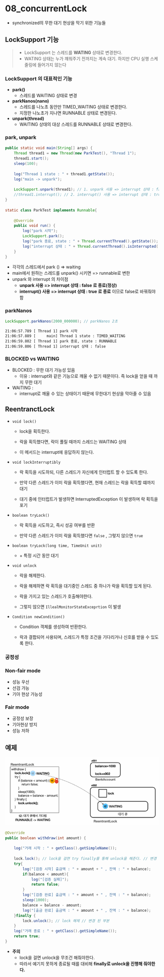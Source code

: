 # 08_concurrentLock

- synchronized의 무한 대기 현상을 막기 위한 기능들



## LockSupport 기능

> - LockSupport 는 스레드를 **WATING** 상태로 변경한다.
> - WATING 상태는 누가 꺠워주기 전까지는 계속 대기. 하지만 CPU 실행 스케줄링에 들어가지 않는다

### LockSupport 의 대표적인 기능

- **park()**
  - 스레드를 WAITING 상태로 변경
- **parkNanos(nano)**
  - 스레드를 나노초 동안만 TIMED_WAITING 상태로 변경한다.
  - 지정한 나노초가 지나면 RUNNABLE 상태로 변경된다.
- **unpark(thread)**
  - WAITING 상태의 대상 스레드를 RUNNABLE 상태로 변경한다.



### park, unpark

 ```java
 public static void main(String[] args) {
     Thread thread1 = new Thread(new ParkTest(), "Thread 1");
     thread1.start();
     sleep(100);
     
     log("Thread 1 state : " + thread1.getState());
     log("main -> unpark");
     
     LockSupport.unpark(thread1); // 1. unpark 사용 => interrupt 상태 : false 로 종료
     //thread1.interrupt(); // 2. interrupt() 사용 => interrupt 상태 : true 로 종료
 }
 
 static class ParkTest implements Runnable{
 
     @Override
     public void run() {
         log("park 시작");
         LockSupport.park();
         log("park 종료, state : " + Thread.currentThread().getState());
         log("interrupt 상태 : " + Thread.currentThread().isInterrupted());
     }
 }
 ```

- 각각의 스레드에서 park () => waiting
- main에서 원하는 스레드를 unpark() 시키면 => runnable로 변한
- unpark 와 interrupt 의 차이점
  - **unpark 사용 => interrupt 상태 : false 로 종료(정상)**
  - **interrupt() 사용 => interrupt 상태 : true 로 종료** 이므로 false로 바꿔줘야함





### parkNanos

```java
LockSupport.parkNanos(2000_000000); // parkNanos 2초
```

```
21:06:57.789 [ Thread 1] park 시작
21:06:57.889 [     main] Thread 1 state : TIMED_WAITING
21:06:59.802 [ Thread 1] park 종료, state : RUNNABLE
21:06:59.806 [ Thread 1] interrupt 상태 : false
```



### BLOCKED vs WAITING

- BLOCKED : 무한 대기 가능성 있음
  - 이유 : interrupt와 같은 기능으로 깨울 수 없기 때문이다. 즉 lock을 얻을 때 까지 무한 대기
- WAITING :  
  - interrupt로 깨울 수 있는 상태이기 때문에 무한대기 현상을 막아줄 수 있음



## ReentranctLock

- `void lock()`

  - lock을 획득한다.

  - 락을 획득했다면, 락이 풀릴 때까지 스레드는 WAITING 상태

  - 이 메서드는 interrupt에 응답하지 않는다.

    

- `void lockInterruptibly`

  - 락 획득을 시도하되, 다른 스레드가 자신에게 인터럽트 할 수 있도록 한다.

  - 만약 다른 스레드가 이미 락을 획득했다면, 현재 스레드는 락을 획득할 떄까지 대기

  - 대기 중에 인터럽트가 발생하면 InterruptedException 이 발생하며 락 획득을 포기

    

- `boolean tryLock()`

  - 락 획득을 시도하고, 즉시 성공 여부를 반환

  - 만약 다른 스레드가 이미 락을 획득했다면 `false` , 그렇지 않으면 `true`

    

- `boolean tryLock(long time, TimeUnit unit)`

  - \+ 특정 시간 동안 대기

    

- `void unlock`

  - 락을 해제한다.

  - 락을 해제하면 락 획득을 대기중인 스레드 중 하나가 락을 획득할 있게 된다.

  - 락을 가지고 있는 스레드가 호출해야한다.

  - 그렇지 않으면 `IllealMonitorStateExceprtion` 이 발생

    

- `Condition newCondition()`

  - Condition 객체를 생성하여 반환한다.

  - 락과 결합되어 사용되며, 스레드가 특정 조건을 기다리거나 신호를 받을 수 있도록 한다.

    



### 공정성

### Non-fair mode 

- 성능 우선
- 선검 가능
- 기아 현상 가능성 

### Fair mode

- 공정성 보장
- 기아현상 방지
- 성능 저하



## 예제

![image-20250113083304561](./08_concurrentLock.assets/image-20250113083304561.png)

```java
@Override
public boolean withdraw(int amount) {

    log("거래 시작 : " + getClass().getSimpleName());

    lock.lock(); // lock을 걸면 try finally를 통해 unlock을 해준다. // 변경 된 부분
    try{
        log("[검증 시작] 출금액 : " + amount + " , 잔액 : " + balance);
        if(balance < amount){
            log("[검증 실패]");
            return false;
        }
        log("[검증 완료] 출금액 : " + amount + " , 잔액 : " + balance);
        sleep(1000);
        balance = balance - amount;
        log("[출금 완료] 출금액 : " + amount + " , 잔액 : " + balance);
    }finally {
        lock.unlock(); // lock 해제 // 변경 된 부분
    }
    log("거래 종료 : " + getClass().getSimpleName());
    return true;
}
```

- **주의**
  - lock을 걸면 unlock을 무조건 해줘야한다.
  - 따라서 예기치 못하게 종료될 때를 대비해 **finally로 unlock을 진행해 줘야한다.**















